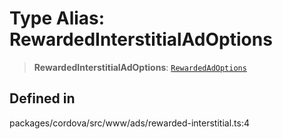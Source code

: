# Type Alias: RewardedInterstitialAdOptions

> **RewardedInterstitialAdOptions**: [`RewardedAdOptions`](../interfaces/RewardedAdOptions.md)

## Defined in

packages/cordova/src/www/ads/rewarded-interstitial.ts:4
